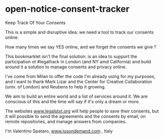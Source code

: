 open-notice-consent-tracker
===========================

Keep Track Of Your Consents 

This is a simple and disruptive idea: we need a tool to track our consents online.

How many times we say YES online, and we forget the consents we give ?

This bookmarklet isn't the final solution: is an idea to support the participation ot #legalhack in London (and NY amd California) and build around it a solution to manage consents and privacy online.

I've come from Milan to offer the code I'm already using for my purposes, and I want to thank Mark Lizar and the Center for Creative Collaboration (univ. of London) and Reubens to help it growing.

We aim to build an entire world and a list of services around it. We are conscious of this and the time will say if it's only a dream or more.

The websites www.legalstxt.org will help people to save their consents, but it will possible to send the agreements and the consents by email, on remote repositories, and manage answers from companies.

I'm Valentino Spataro, www.iusondemand.com , Italy  
